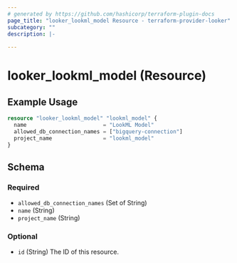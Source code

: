 ```yaml
---
# generated by https://github.com/hashicorp/terraform-plugin-docs
page_title: "looker_lookml_model Resource - terraform-provider-looker"
subcategory: ""
description: |-
  
---
```


# looker_lookml_model (Resource)



## Example Usage

```terraform
resource "looker_lookml_model" "lookml_model" {
  name                        = "LookML Model"
  allowed_db_connection_names = ["bigquery-connection"]
  project_name                = "lookml_model"
}
```

<!-- schema generated by tfplugindocs -->
## Schema

### Required

- `allowed_db_connection_names` (Set of String)
- `name` (String)
- `project_name` (String)

### Optional

- `id` (String) The ID of this resource.


